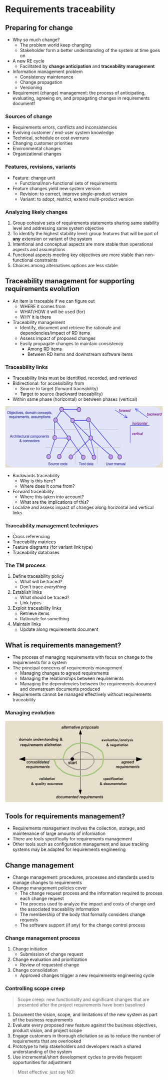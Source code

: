 # Requirements traceability

## Preparing for change

- Why so much change?
	- The problem world keep changing
	- Stakeholder form a better understanding of the system at time goes on
- A new RE cycle
	- Facilitated by **change anticipation** and **traceability management**
- Information management problem
	- Consistency maintenance
	- Change propagation
	- Versioning
- Requirement (change) management: the process of anticipating, evaluating, agreeing on, and propagating changes in requirements documentf

### Sources of change

- Requirements errors, conflicts and inconsistencies
- Evolving customer / end-user system knowledge
- Technical, schedule or cost overruns
- Changing customer priorities
- Environmental changes
- Organizational changes

### Features, revisions, variants

- Feature: change unit
	- Functional/non-functional sets of requirements
- Feature changes yield new system version
	- Revision: to correct, improve single-product version
	- Variant: to adopt, restrict, extend multi-product version

### Analyzing likely changes

1) Group cohesive sets of requirements statements sharing same stability level and addressing same system objective
2) To identify the highest stability level: group features that will be part of **any** extension or variant of the system
3) Intentional and conceptual aspects are more stable than operational aspects and assumptions
4) Functional aspects meeting key objectives are more stable than non-functional constraints
5) Choices among alternatives options are less stable

## Traceability management for supporting requirements evolution

- An item is traceable if we can figure out
	- WHERE it comes from
	- WHAT/HOW it will be used (for)
	- WHY it is there
- Traceability management
	- Identify, document and retrieve the rationale and dependencies/impact of RD items
	- Assess impact of proposed changes
	- Easily propagate changes to maintain consistency
		- Among RD items
		- Between RD items and downstream software items

### Traceability links

- Traceability links must be identified, recorded, and retrieved
- Bidirectional: for accessibility from
	- Source to target (forward traceability)
	- Target to source (backward traceability)
- Within same phase (horizontal) or between phases (vertical)

![Traceability Links](./figures/traceability-links.png)

- Backwards traceability
	- Why is this here?
	- Where does it come from?
- Forward traceability
	- Where this taken into account?
	- What are the implications of this?
- Localize and assess impact of changes along horizontal and vertical links

### Traceability management techniques

- Cross referencing
- Traceability matrices
- Feature diagrams (for variant link type)
- Traceability databases

### The TM process

1) Define traceability policy
	- What will be traced?
	- Don't trace *everything*
2) Establish links
	- What should be traced?
	- Link types
3) Exploit traceability links
	- Retrieve items
	- Rationale for something
4) Maintain links
	- Update along requirements document

## What is requirements management?

- The process of managing requirements with focus on change to the requirements for a system
- The principal concerns of requirements management
	- Managing changes to agreed requirements
	- Managing the relationships between requirements
	- Managing the dependencies between the requirements document and downstream documents produced
- Requirements cannot be managed effectively without requirements traceability

### Managing evolution

![Managing Evolution](./figures/managing-evolution.png)

## Tools for requirements management?

- Requirements management involves the collection, storage, and maintenance of large amounts of information
- There are tools specifically for requirements management
- Other tools such as configuration management and issue tracking systems may be adapted for requirements engineering

## Change management

- Change management: procedures, processes and standards used to manage changes to requirements
- Change management policies cover
	- The change request process and the information required to process each change request
	- The process used to analyze the impact and costs of change and the associated traceability information
	- The membership of the body that formally considers change requests
	- The software support (if any) for the change control process

### Change management process

1) Change initiation
	- Submission of change request
2) Change evaluation and prioritization
	- Review of requested change
3) Change consolidation
	- Approved changes trigger a new requirements engineering cycle

### Controlling scope creep

> Scope creep: new functionality and significant changes that are presented after the project requirements have been baselined

1) Document the vision, scope, and limitations of the new system as part of the business requirements
2) Evaluate every proposed new feature against the business objectives, product vision, and project scope
3) Engage customers in thorough elicitation so as to reduce the number of requirements that are overlooked
4) Prototype to help stakeholders and developers reach a shared understanding of the system
5) Use incremental/short development cycles to provide frequent opportunities for adjustment

> Most effective: just say NO!